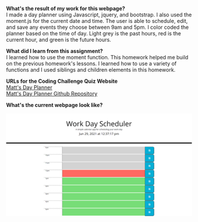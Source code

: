 **What's the result of my work for this webpage?** <BR />
I made a day planner using Javascript, jquery, and bootstrap. I also used the moment.js for the current date and time. 
The user is able to schedule, edit, and save any events they choose between 9am and 5pm. I color coded the planner based
on the time of day. Light grey is the past hours, red is the current hour, and green is the future hours.

**What did I learn from this assignment?** <BR />
I learned how to use the moment function. This homework helped me build on the previous homework's lessons. I learned how 
to use a variety of functions and I used siblings and children elements in this homework.

**URLs for the Coding Challenge Quiz Website** <BR />
<a href ="https://burkemm.github.io/Matts-Day-Planner/">Matt's Day Planner</a> <BR />
<a href ="https://github.com/burkemm/Matts-Day-Planner">Matt's Day Planner Github Repository</a>

**What's the current webpage look like?** <BR />

![Matt Burke's Day Planner](./Assets/Matt-Burkes-Day-Planner.png)